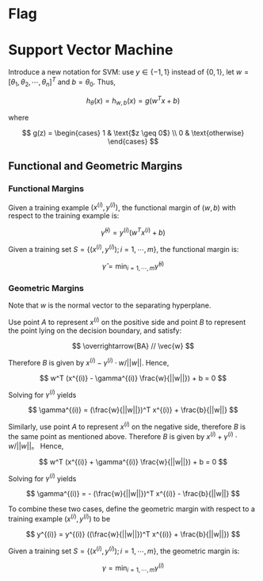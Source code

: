 # Flag
# Support Vector Machine
Introduce a new notation for SVM: use $y \in \{ -1, 1 \}$ instead of $\{ 0, 1 \}$, let $w = [\theta_1, \theta_2, \cdots, \theta_n]^T$ and $b = \theta_0$. Thus,

$$
h_{\theta}(x) = h_{w,b}(x) = g(w^T x + b)
$$

where

$$
g(z) = 
\begin{cases}
1 & \text{$z \geq 0$} \\
0 & \text{otherwise}
\end{cases}
$$

## Functional and Geometric Margins
### Functional Margins
Given a training example $(x^{(i)} , y^{(i)})$, the functional margin of $(w,b)$ with respect to the training example is:

$$
\hat \gamma ^{(i)} = y^{(i)} (w^T x ^{(i)} + b)
$$

Given a training set $S = \{ (x^{(i)} , y^{(i)}); i = 1, \cdots, m \}$, the functional margin is:

$$
\hat \gamma = \min_{i = 1, \cdots, m} \hat \gamma ^ {(i)}
$$

### Geometric Margins
Note that $w$ is the normal vector to the separating hyperplane. 

Use point $A$ to represent $x^{(i)}$ on the positive side and point $B$ to represent the point lying on the decision boundary, and satisfy:

$$
\overrightarrow{BA} // \vec{w}
$$

Therefore $B$ is given by $x^{(i)} - \gamma^{(i)} \cdot w / ||w||$. Hence,

$$
w^T (x^{(i)} - \gamma^{(i)} \frac{w}{||w||}) + b = 0
$$

Solving for $\gamma^{(i)}$ yields

$$
\gamma^{(i)} = (\frac{w}{||w||})^T x^{(i)} + \frac{b}{||w||}
$$

Similarly, use point $A$ to represent $x^{(i)}$ on the negative side, therefore $B$ is the same point as mentioned above. Therefore $B$ is given by $x^{(i)} + \gamma^{(i)} \cdot w / ||w||$。 Hence,

$$
w^T (x^{(i)} + \gamma^{(i)} \frac{w}{||w||}) + b = 0
$$

Solving for $\gamma^{(i)}$ yields

$$
\gamma^{(i)} = - (\frac{w}{||w||})^T x^{(i)} - \frac{b}{||w||}
$$

To combine these two cases, define the geometric margin with respect to a training example $(x^{(i)} , y^{(i)})$ to be

$$
y^{(i)} = y^{(i)} ((\frac{w}{||w||})^T x^{(i)} + \frac{b}{||w||})
$$

Given a training set $S = \{ (x^{(i)} , y^{(i)}); i = 1, \cdots, m \}$, the geometric margin is:

$$
\gamma = \min_{i = 1, \cdots, m} \gamma ^ {(i)}
$$
